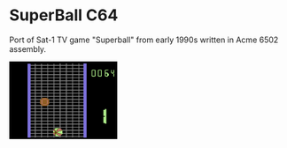 SuperBall C64
=======

Port of Sat-1 TV game "Superball" from early 1990s written in Acme 6502 assembly.

[![Youtube clip](sball.png)](http://www.youtube.com/watch?v=MuSUStzYQOM)
